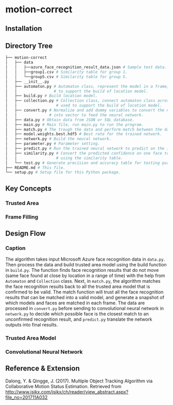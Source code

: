# motion-correct

## Installation

## Directory Tree
```bash
├── motion-correct
│   ├── data
│   │   ├──azure_face_recognition_result_data.json # Sample test data.
│   │   ├──group1.csv # Similarity table for group 1.
│   │   └──group5.csv # Similarity table for group 5.
│   ├── __init__.py
│   ├── automaton.py # Automaton class, represent the model in a frame, used
│   │                # to support the build of location model.
│   ├── build.py # Build location model.
│   ├── collection.py # Collection class, connect automaton class across frames,
│   │                 # used to support the build of location model.
│   ├── convert.py # Normalize and add dummy variables to convert the matched result
│   │              # into vector to feed the neural network.
│   ├── data.py # Obtain data from JSON or SQL database.
│   ├── main.py # Main file, run main.py to run the program.
│   ├── match.py # The trough the data and perform match between the data and the model.
│   ├── model.weights.best.hdf5 # Best rate for the trained network.
│   ├── network.py # Build the neural network.
│   ├── parameter.py # Parameter setting.
│   ├── predict.py # Run the trained neural network to predict on the input data.
│   ├── similarity.py # Convert the predicted confidence on one face to all faces
│   │                 # using the similarity table.
│   └── test.py # Generate precision and accuracy table for testing purposes.
├── README.md # This file.
└── setup.py # Setup file for this Python package.
```

## Key Concepts

### Trusted Area

### Frame Filling


## Design Flow

### Caption
The algorithm takes input Microsoft Azure face recognition data in `data.py`. Then process the data and build trusted area model using the build function in `build.py`. The function finds face recognition results that do not move (same face found at close by location in a range of time) with the help from `Automaton` and `Collection` class. Next, in `match.py`, the algorithm matches the face recognition results back to all the trusted area model that is confirmed to be valid. The match function will trust all the face recognition results that can be matched into a valid model, and generate a snapshot of which models and faces are matched in each frame. The data are processed in `convert.py` before sending to convolutional neural network in `network.py` to decide which possible face is the closest match to an unconfirmed recognition result, and `predict.py` translate the network outputs into final results.

### Trusted Area Model

### Convolutional Neural Network



## Reference & Extension
Dalong, Y. & Qingge, J. (2017). Multiple Object Tracking Algorithm via Collaborative Motion Status Estimation. Retrieved from http://www.jsjkx.com/jsjkx/ch/reader/view_abstract.aspx?file_no=201711A032
